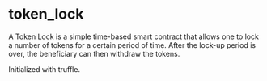 # token_lock

A Token Lock is a simple time-based smart contract that allows one to lock a number of tokens for a certain period of time. After the lock-up period is over, the beneficiary can then withdraw the tokens. 

Initialized with truffle.